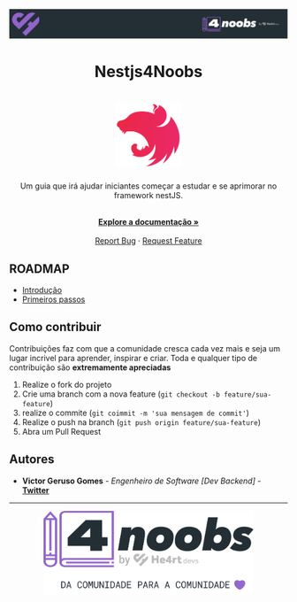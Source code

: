 <!--Header-->

<div align="center">
  <a href="https://github.com/he4rt/4noobs" target="_blank">
    <img src="src/images/header_4noobs.svg" />
  </a>
</div>

<!--Title-->

<h1 align="center">Nestjs4Noobs</h1>

<h1 align="center">
  <img src="src/images/logo-small-gradient.76616405.svg" alt="nestjs" width="120" />
</h1>

<p align="center">
  Um guia que irá ajudar iniciantes começar a estudar e se aprimorar no framework nestJS.
</p>

<p align="center">
    <br />
    <a href="https://docs.nestjs.com/"><strong>Explore a documentação »</strong></a>
    <br />
    <br />
    <a href="https://github.com/vgeruso/nestjs4noobs/issues/new">Report Bug</a>
    ·
    <a href="https://github.com/vgeruso/nestjs4noobs/issues/new">Request Feature</a>
</p>

<!--Content-->

## ROADMAP

- [Introdução](/src/content/1-introducao.md)
- [Primeiros passos](/src/content/2-primeiros-passos.md)

## Como contribuir

Contribuições faz com que a comunidade cresca cada vez mais e seja um lugar incrivel para aprender, inspirar e criar. Toda e qualquer tipo de contribuição são **extremamente apreciadas**

1. Realize o fork do projeto
2. Crie uma branch com a nova feature (`git checkout -b feature/sua-feature`)
3. realize o commite (`git coimmit -m 'sua mensagem de commit'`)
4. Realize o push na branch (`git push origin feature/sua-feature`)
5. Abra um Pull Request

## Autores

- **Victor Geruso Gomes** - _Engenheiro de Software [Dev Backend]_ - **[Twitter](https://x.com/vgeruso)**
---

<!--Footer-->

<p align="center">
  <a href="https://github.com/he4rt/4noobs">
    <img src="src/images/footer_4noobs.svg" width="380"/>
  </a>
</p>
